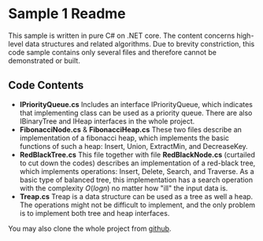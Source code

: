 # Sample 1 Readme

This sample is written in pure C# on .NET core. The content concerns high-level data structures and related algorithms. Due to brevity constriction, this code sample contains only several files and therefore cannot be demonstrated or built.

## Code Contents

- **IPriorityQueue.cs** Includes an interface IPriorityQueue, which indicates that implementing class can be used as a priority queue. There are also IBinaryTree and IHeap interfaces in the whole project.
- **FibonacciNode.cs** & **FibonacciHeap.cs** These two files describe an implementation of a fibonacci heap, which implements the basic functions of such a heap: Insert, Union, ExtractMin, and DecreaseKey.
- **RedBlackTree.cs** This file together with file **RedBlackNode.cs** (curtailed to cut down the codes) describes an implementation of a red-black tree, which implements operations: Insert, Delete, Search, and Traverse. As a basic type of balanced tree, this implementation has a search operation with the complexity $O(log n)$ no matter how "ill" the input data is.
- **Treap.cs** Treap is a data structure can be used as a tree as well a heap. The operations might not be difficult to implement, and the only problem is to implement both tree and heap interfaces.

You may also clone the whole project from [github](https://github.com/AaronSong321/DataStructure).

